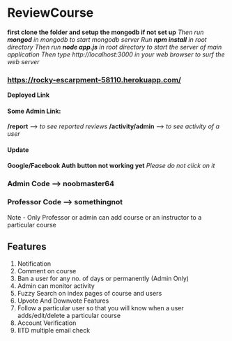 # ReviewCourse
**first clone the folder and setup the mongodb if not set up**
*Then run **mongod** in mongodb to start mongodb server*
*Run **npm install** in root directory*
*Then run **node app.js** in root directory to start the server of main application*
*Then type http://localhost:3000 in your web browser to surf the web server*

### https://rocky-escarpment-58110.herokuapp.com/
**Deployed Link**

#### Some Admin Link:
**/report** --> *to see reported reviews*
**/activity/admin** --> *to see activity of a user*

#### Update
**Google/Facebook Auth button not working yet**
*Please do not click on it*


### Admin Code --> noobmaster64
### Professor Code --> somethingnot

Note - Only Professor or admin can add course or an instructor to a particular course

## Features
1. Notification
2. Comment on course
3. Ban a user for any no. of days or permanently (Admin Only)
4. Admin can monitor activity
5. Fuzzy Search on index pages of course and users
6. Upvote And Downvote Features
7. Follow a particular user so that you will know when a user adds/edit/delete a particular course
8. Account Verification
9. IITD multiple email check
